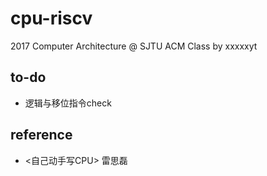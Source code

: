 # cpu-riscv

2017 Computer Architecture @ SJTU ACM Class by xxxxxyt

## to-do

- 逻辑与移位指令check

## reference

- <自己动手写CPU> 雷思磊